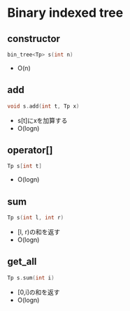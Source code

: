 # Binary indexed tree
## constructor
```cpp
bin_tree<Tp> s(int n)
```
* O(n)
## add
```cpp
void s.add(int t, Tp x)
```
* s[t]にxを加算する
* O(logn)
## operator[]
```cpp
Tp s[int t]
```
* O(logn)
## sum
```cpp
Tp s(int l, int r)
```
* [l, r)の和を返す
* O(logn)
## get_all
```cpp
Tp s.sum(int i)
```
* [0,i]の和を返す
* O(logn)
